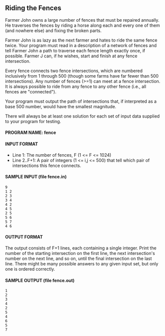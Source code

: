 ## Riding the Fences

Farmer John owns a large number of fences that must be repaired annually. He traverses the fences by riding a horse along each and every one of them (and nowhere else) and fixing the broken parts.

Farmer John is as lazy as the next farmer and hates to ride the same fence twice. Your program must read in a description of a network of fences and tell Farmer John a path to traverse each fence length exactly once, if possible. Farmer J can, if he wishes, start and finish at any fence intersection.

Every fence connects two fence intersections, which are numbered inclusively from 1 through 500 (though some farms have far fewer than 500 intersections). Any number of fences (>=1) can meet at a fence intersection. It is always possible to ride from any fence to any other fence (i.e., all fences are "connected").

Your program must output the path of intersections that, if interpreted as a base 500 number, would have the smallest magnitude.

There will always be at least one solution for each set of input data supplied to your program for testing.

#### PROGRAM NAME: fence

#### INPUT FORMAT

* Line 1:	The number of fences, F (1 <= F <= 1024)
* Line 2..F+1:	A pair of integers (1 <= i,j <= 500) that tell which pair of intersections this fence connects.

#### SAMPLE INPUT (file fence.in)
```
9
1 2
2 3
3 4
4 2
4 5
2 5
5 6
5 7
4 6
```

#### OUTPUT FORMAT

The output consists of F+1 lines, each containing a single integer. Print the number of the starting intersection on the first line, the next intersection's number on the next line, and so on, until the final intersection on the last line. There might be many possible answers to any given input set, but only one is ordered correctly.

#### SAMPLE OUTPUT (file fence.out)
```
1
2
3
4
2
5
4
6
5
7
```

